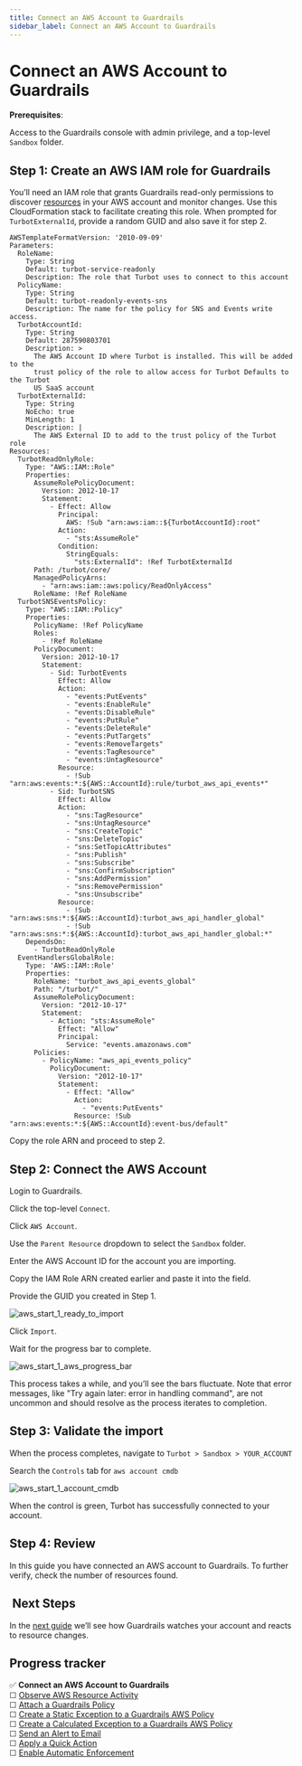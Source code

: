 ```yaml
---
title: Connect an AWS Account to Guardrails
sidebar_label: Connect an AWS Account to Guardrails
---
```



# Connect an AWS Account to Guardrails

  
**Prerequisites**:

Access to the Guardrails console with admin privilege, and a top-level `Sandbox` folder.

## Step 1: Create an AWS IAM role for Guardrails

You’ll need an IAM role that grants Guardrails read-only permissions to discover [resources](/guardrails/docs/reference/glossary#resource) in your AWS account and monitor changes. Use this CloudFormation stack to facilitate creating this role. When prompted for `TurbotExternalId`, provide a random GUID and also save it for step 2.  

```
AWSTemplateFormatVersion: '2010-09-09'
Parameters:
  RoleName:
    Type: String
    Default: turbot-service-readonly
    Description: The role that Turbot uses to connect to this account
  PolicyName:
    Type: String
    Default: turbot-readonly-events-sns
    Description: The name for the policy for SNS and Events write access.
  TurbotAccountId:
    Type: String
    Default: 287590803701
    Description: >
      The AWS Account ID where Turbot is installed. This will be added to the
      trust policy of the role to allow access for Turbot Defaults to the Turbot
      US SaaS account
  TurbotExternalId:
    Type: String
    NoEcho: true
    MinLength: 1
    Description: |
      The AWS External ID to add to the trust policy of the Turbot role
Resources:
  TurbotReadOnlyRole:
    Type: "AWS::IAM::Role"
    Properties:
      AssumeRolePolicyDocument:
        Version: 2012-10-17
        Statement:
          - Effect: Allow
            Principal:
              AWS: !Sub "arn:aws:iam::${TurbotAccountId}:root"
            Action:
              - "sts:AssumeRole"
            Condition:
              StringEquals:
                "sts:ExternalId": !Ref TurbotExternalId
      Path: /turbot/core/
      ManagedPolicyArns:
        - "arn:aws:iam::aws:policy/ReadOnlyAccess"
      RoleName: !Ref RoleName
  TurbotSNSEventsPolicy:
    Type: "AWS::IAM::Policy"
    Properties:
      PolicyName: !Ref PolicyName
      Roles:
        - !Ref RoleName
      PolicyDocument:
        Version: 2012-10-17
        Statement:
          - Sid: TurbotEvents
            Effect: Allow
            Action:
              - "events:PutEvents"
              - "events:EnableRule"
              - "events:DisableRule"
              - "events:PutRule"
              - "events:DeleteRule"
              - "events:PutTargets"
              - "events:RemoveTargets"
              - "events:TagResource"
              - "events:UntagResource"
            Resource:
              - !Sub "arn:aws:events:*:${AWS::AccountId}:rule/turbot_aws_api_events*"
          - Sid: TurbotSNS
            Effect: Allow
            Action:
              - "sns:TagResource"
              - "sns:UntagResource"
              - "sns:CreateTopic"
              - "sns:DeleteTopic"
              - "sns:SetTopicAttributes"
              - "sns:Publish"
              - "sns:Subscribe"
              - "sns:ConfirmSubscription"
              - "sns:AddPermission"
              - "sns:RemovePermission"
              - "sns:Unsubscribe"
            Resource:
              - !Sub "arn:aws:sns:*:${AWS::AccountId}:turbot_aws_api_handler_global"
              - !Sub "arn:aws:sns:*:${AWS::AccountId}:turbot_aws_api_handler_global:*"
    DependsOn:
      - TurbotReadOnlyRole
  EventHandlersGlobalRole:
    Type: 'AWS::IAM::Role'
    Properties: 
      RoleName: "turbot_aws_api_events_global"
      Path: "/turbot/"
      AssumeRolePolicyDocument:
        Version: "2012-10-17"
        Statement:
          - Action: "sts:AssumeRole"
            Effect: "Allow"
            Principal:
              Service: "events.amazonaws.com"
      Policies:
        - PolicyName: "aws_api_events_policy"
          PolicyDocument:
            Version: "2012-10-17"
            Statement:
              - Effect: "Allow"
                Action: 
                  - "events:PutEvents"
                Resource: !Sub "arn:aws:events:*:${AWS::AccountId}:event-bus/default"
```

  
Copy the role ARN and proceed to step 2.

## Step 2: Connect the AWS Account

Login to Guardrails.

Click the top-level `Connect`.

Click `AWS Account`.  
  
Use the `Parent Resource` dropdown to select the `Sandbox` folder.

Enter the AWS Account ID for the account you are importing.

Copy the IAM Role ARN created earlier and paste it into the field.

Provide the GUID you created in Step 1.
<p><img alt="aws_start_1_ready_to_import" src="/images/docs/guardrails/getting-started/getting-started-aws/connect-an-account/aws-start-1-ready-to-import.png"/></p>

Click `Import`.  


Wait for the progress bar to complete.
<p><img alt="aws_start_1_aws_progress_bar" src="/images/docs/guardrails/getting-started/getting-started-aws/connect-an-account/aws-start-1-aws-progress-bar.png"/></p>

This process takes a while, and you’ll see the bars fluctuate. Note that error messages, like "Try again later: error in handling command", are not uncommon and should resolve as the process iterates to completion.  


## Step 3: Validate the import

When the process completes, navigate to `Turbot > Sandbox > YOUR_ACCOUNT`

  
Search the `Controls` tab for `aws account cmdb`
<p><img alt="aws_start_1_account_cmdb" src="/images/docs/guardrails/getting-started/getting-started-aws/connect-an-account/aws-start-1-account-cmdb.png"/></p>

When the control is green, Turbot has successfully connected to your account.

## Step 4: Review  
  
In this guide you have connected an AWS account to Guardrails. To further verify, check the number of resources found.

##  Next Steps

In the [next guide](/guardrails/docs/getting-started/getting-started-aws/observe-aws-activity) we’ll see how Guardrails watches your account and reacts to resource changes.


## Progress tracker
<div>
<div>✅ <strong>Connect an AWS Account to Guardrails</strong></div>
<div>☐ <a href="/guardrails/docs/getting-started/getting-started-aws/observe-aws-activity/">Observe AWS Resource Activity</a></div>
<div>☐ <a href="/guardrails/docs/getting-started/getting-started-aws/attach-policy-pack/">Attach a Guardrails Policy</a></div>
<div>☐ <a href="/guardrails/docs/getting-started/getting-started-aws/create-static-exception/">Create a Static Exception to a Guardrails AWS Policy</a></div>
<div>☐ <a href="/guardrails/docs/getting-started/getting-started-aws/create-calculated-exception/">Create a Calculated Exception to a Guardrails AWS Policy</a></div>
<div>☐ <a href="/guardrails/docs/getting-started/getting-started-aws/send-alert-to-email/">Send an Alert to Email</a></div>
<div>☐ <a href="/guardrails/docs/getting-started/getting-started-aws/apply-quick-action/">Apply a Quick Action</a></div>
<div>☐ <a href="/guardrails/docs/getting-started/getting-started-aws/enable-enforcement/">Enable Automatic Enforcement</a></div>
</div>
